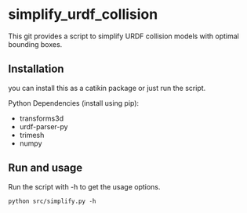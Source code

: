 # simplify_urdf_collision

This git provides a script to simplify URDF collision models with optimal bounding boxes.

Installation
------------

you can install this as a catikin package or just run the script.

Python Dependencies (install using pip):
  - transforms3d
  - urdf-parser-py
  - trimesh
  - numpy

Run and usage
-------------

Run the script with -h to get the usage options.

```python src/simplify.py -h```
